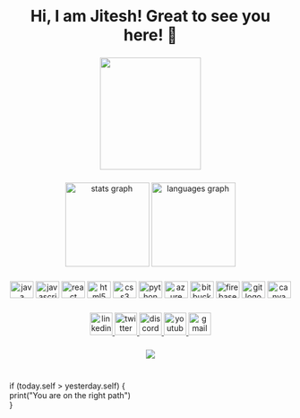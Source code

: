 <br clear="both">
<h1 align="center">Hi, I am Jitesh! Great to see you here! 👋</h1>

###

<div align="center">
  <img  width="180" height="200" src="https://media.giphy.com/media/1qGaYAEAk7eOA/giphy.gif"  />

</div>

###

<div align="center">
  <img src="https://github-readme-stats.vercel.app/api?username=jiteshkumardj&show_icons=true&theme=radical" height="150" alt="stats graph"  />
  <img src="https://github-readme-stats.vercel.app/api/top-langs/?locale=en&hide_title=false&layout=compact&card_width=320&langs_count=5&theme=dracula&hide_border=false&username=jiteshkumardj" height="150" alt="languages graph"  />
 
</div>

###

<div align="center">
  <img src="https://cdn.jsdelivr.net/gh/devicons/devicon/icons/java/java-original.svg" height="30" width="42" alt="java logo"  />
  <img src="https://cdn.jsdelivr.net/gh/devicons/devicon/icons/javascript/javascript-original.svg" height="30" width="42" alt="javascript logo"  />
  <img src="https://cdn.jsdelivr.net/gh/devicons/devicon/icons/react/react-original.svg" height="30" width="42" alt="react logo"  />
  <img src="https://cdn.jsdelivr.net/gh/devicons/devicon/icons/html5/html5-original.svg" height="30" width="42" alt="html5 logo"  />
  <img src="https://cdn.jsdelivr.net/gh/devicons/devicon/icons/css3/css3-original.svg" height="30" width="42" alt="css3 logo"  />
  <img src="https://cdn.jsdelivr.net/gh/devicons/devicon/icons/python/python-original.svg" height="30" width="42" alt="python logo"  />
  <img src="https://cdn.jsdelivr.net/gh/devicons/devicon/icons/azure/azure-original.svg" height="30" width="42" alt="azure logo"  />
  <img src="https://cdn.jsdelivr.net/gh/devicons/devicon/icons/bitbucket/bitbucket-original.svg" height="30" width="42" alt="bitbucket logo"  />
  <img src="https://cdn.jsdelivr.net/gh/devicons/devicon/icons/firebase/firebase-plain.svg" height="30" width="42" alt="firebase logo"  />
  <img src="https://cdn.jsdelivr.net/gh/devicons/devicon/icons/git/git-original.svg" height="30" width="42" alt="git logo"  />
  <img src="https://cdn.jsdelivr.net/gh/devicons/devicon/icons/canva/canva-original.svg" height="30" width="42" alt="canva logo"  />
</div>

###

<div align="center">
  <a href="https://www.linkedin.com/in/jitesh-kumar-7b6a49215/" target="_blank">
    <img src="https://img.shields.io/static/v1?message=LinkedIn&logo=linkedin&label=&color=0077B5&logoColor=white&labelColor=&style=for-the-badge" height="40" alt="linkedin logo"  />
  </a>
  <a href="https://twitter.com/JiteshK30205963" target="_blank">
    <img src="https://img.shields.io/static/v1?message=Twitter&logo=twitch&label=&color=9146FF&logoColor=&labelColor=&style=for-the-badge" height="40" alt="twitter logo"  />
  </a>
  <a href="discordapp.com/users/jitesh.07#7254" target="_blank">
    <img src="https://img.shields.io/static/v1?message=Discord&logo=discord&label=&color=7289DA&logoColor=white&labelColor=&style=for-the-badge" height="40" alt="discord logo"  />
  </a>
  <a href="https://www.youtube.com/channel/UCC0opS0KEhAYFbb2jtzyvHw" target="_blank">
    <img src="https://img.shields.io/static/v1?message=Youtube&logo=youtube&label=&color=FF0000&logoColor=white&labelColor=&style=for-the-badge" height="40" alt="youtube logo"  />
  </a>
  <a href="jiteshkumardj@gmail.com" target="_blank">
    <img src="https://img.shields.io/static/v1?message=Gmail&logo=gmail&label=&color=D14836&logoColor=white&labelColor=&style=for-the-badge" height="40" alt="gmail logo"  />
  </a>
</div>

###

<div align="center">
  <img src="https://profile-counter.glitch.me/jiteshkumardj/count.svg?"  />
</div>

###

<!--<div align="center">
  <img src="https://github-read-medium-git-main.pahlevikun.vercel.app/latest?limit=4&username=Sayantaniwrites&theme=gruvbox_light" alt="Layout with last medium posts"  />
</div>

###
<!--<h1>Hi, I am Jitesh! Great to see you here! 👋</h1>

- 🌱 I’m currently exploring 
- 📫 How to reach me: jiteshkumardj@gmail.com
- 😄 Pronouns: HE/HIM

<!---
jiteshkumardj/jiteshkumardj is a ✨ special ✨ repository because its `README.md` (this file) appears on your GitHub profile.
You can click the Preview link to take a look at your changes.
--->
<br/>if (today.self > yesterday.self) {
   <br/>print("You are on the right path")
    <br/>}
